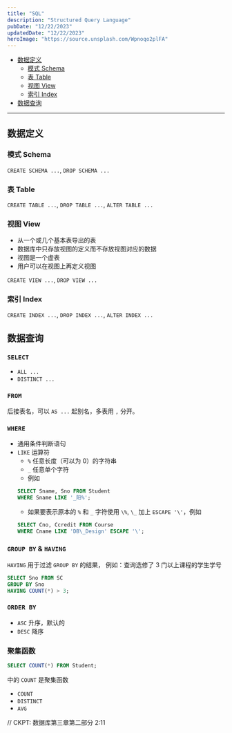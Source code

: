 ```yaml
---
title: "SQL"
description: "Structured Query Language"
pubDate: "12/22/2023"
updatedDate: "12/22/2023"
heroImage: "https://source.unsplash.com/Wpnoqo2plFA"
---
```


<!--toc:start-->
- [数据定义](#数据定义)
  - [模式 Schema](#模式-schema)
  - [表 Table](#表-table)
  - [视图 View](#视图-view)
  - [索引 Index](#索引-index)
- [数据查询](#数据查询)
<!--toc:end-->

---

## 数据定义

### 模式 Schema

`CREATE SCHEMA ...`,
`DROP SCHEMA ...`

### 表 Table

`CREATE TABLE ...`,
`DROP TABLE ...`,
`ALTER TABLE ...`

### 视图 View

- 从一个或几个基本表导出的表
- 数据库中只存放视图的定义而不存放视图对应的数据
- 视图是一个虚表
- 用户可以在视图上再定义视图

`CREATE VIEW ...`,
`DROP VIEW ...`

### 索引 Index

`CREATE INDEX ...`,
`DROP INDEX ...`,
`ALTER INDEX ...`

## 数据查询

### `SELECT`
- `ALL ...`
- `DISTINCT ...`

### `FROM`

后接表名，可以 `AS ...` 起别名，多表用 `,` 分开。

### `WHERE`
- 通用条件判断语句
- `LIKE` 运算符
    - `%` 任意长度（可以为 0）的字符串
    - `_` 任意单个字符
    - 例如
    ```sql
    SELECT Sname, Sno FROM Student
    WHERE Sname LIKE '_阳%';
    ```
    - 如果要表示原本的 `%` 和 `_` 字符使用 `\%`, `\_`
    加上 `ESCAPE '\'`，例如
    ```sql
    SELECT Cno, Ccredit FROM Course
    WHERE Cname LIKE 'DB\_Design' ESCAPE '\';
    ```

### `GROUP BY` & `HAVING`

`HAVING` 用于过滤 `GROUP BY` 的结果，
例如：查询选修了 3 门以上课程的学生学号

```sql
SELECT Sno FROM SC
GROUP BY Sno
HAVING COUNT(*) > 3;
```

### `ORDER BY`

- `ASC` 升序，默认的
- `DESC` 降序

### 聚集函数

```sql
SELECT COUNT(*) FROM Student;
```

中的 `COUNT` 是聚集函数

- `COUNT`
- `DISTINCT`
- `AVG`

// CKPT: 数据库第三章第二部分 2:11

